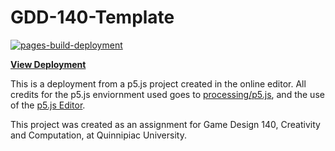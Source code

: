# GDD-140-Template

[![pages-build-deployment](https://github.com/LittleTealeaf/GDD-140-Exercise-1.1/actions/workflows/pages/pages-build-deployment/badge.svg?branch=main)](https://github.com/LittleTealeaf/GDD-140-Exercise-1.1/actions/workflows/pages/pages-build-deployment)  

[**View Deployment**](https://littletealeaf.github.io/GDD-140-Exercise-1.1/)

This is a deployment from a p5.js project created in the online editor. All credits for the p5.js enviornment used goes to [processing/p5.js](https://github.com/processing/p5.js), and the use of the [p5.js Editor](https://editor.p5js.org/).

This project was created as an assignment for Game Design 140, Creativity and Computation, at Quinnipiac University.
